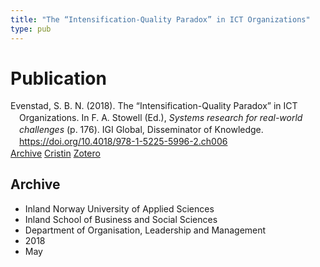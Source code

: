 ```yaml
---
title: "The “Intensification-Quality Paradox” in ICT Organizations"
type: pub
---
```

<h1>Publication</h1>
<article id="csl-bib-container-QLFBDMPZ" class="csl-bib-container">
  <div class="csl-bib-body" style="line-height: 1.35; padding-left: 1em; text-indent:-1em;">
  <div class="csl-entry">Evenstad, S. B. N. (2018). The &#x201C;Intensification-Quality Paradox&#x201D; in ICT Organizations. In F. A. Stowell (Ed.), <i>Systems research for real-world challenges</i> (p. 176). IGI Global, Disseminator of Knowledge. <a href="https://doi.org/10.4018/978-1-5225-5996-2.ch006">https://doi.org/10.4018/978-1-5225-5996-2.ch006</a></div>
</div>
  <div class="csl-bib-buttons">
    <a href="#taxonomy-article-QLFBDMPZ" class="csl-bib-button">Archive</a>
    <a href="https://app.cristin.no/results/show.jsf?id=1584781" alt="Cristin URL" class="csl-bib-button">Cristin</a>
    <a href="http://zotero.org/groups/5022929/items/QLFBDMPZ" alt="Zotero URL" class="csl-bib-button">Zotero</a>
  </div>
  <div id="csl-bib-meta-container-QLFBDMPZ"></div>
</article>
<div id="csl-bib-meta-QLFBDMPZ" class="csl-bib-meta">
  <article id="taxonomy-article-QLFBDMPZ" class="taxonomy-article">
    <h1>Archive</h1>
    <ul>
      <li>Inland Norway University of Applied Sciences</li>
      <li>Inland School of Business and Social Sciences</li>
      <li>Department of Organisation, Leadership and Management</li>
      <li>2018</li>
      <li>May</li>
    </ul>
  </article>
</div>
